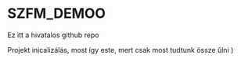 # SZFM_DEMOO
Ez itt a hivatalos github repo

Projekt inicalizálás, most így este, mert csak most tudtunk össze űlni )